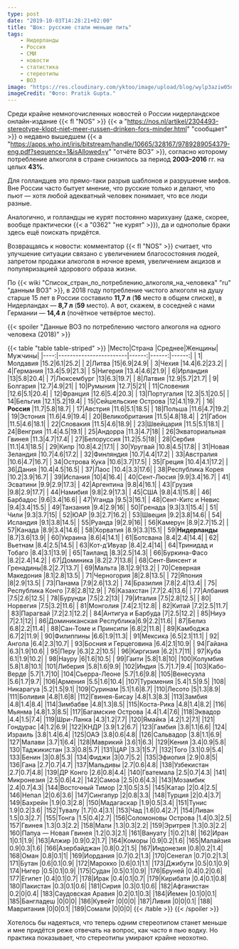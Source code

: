 ```yaml
---
type: post
date: "2019-10-03T14:28:21+02:00"
title: "Шок: русские стали меньше пить"
tags:
    - Нидерланды
    - Россия
    - СМИ
    - новости
    - статистика
    - стереотипы
    - ВОЗ
image: "https://res.cloudinary.com/yktoo/image/upload/blog/wylp3aziw05n1088.webp"
imageCredit: "Фото: Pratik Gupta."
---
```


Среди крайне немногочисленных новостей о России нидерландское онлайн-издание {{< fl "NOS" >}} {{< a "https://nos.nl/artikel/2304493-stereotype-klopt-niet-meer-russen-drinken-fors-minder.html" "сообщает" >}} о недавно вышедшем {{< a "https://apps.who.int/iris/bitstream/handle/10665/328167/9789289054379-eng.pdf?sequence=1&isAllowed=y" "отчёте ВОЗ" >}}, согласно которому потребление алкоголя в стране снизилось за период **2003–2016** гг. на целых **43%**.

<!--more-->

Для голландцев это прямо-таки разрыв шаблонов и разрушение мифов. Вне России часто бытует мнение, что русские только и делают, что пьют — хотя любой адекватный человек понимает, что все люди разные.

Аналогично, и голландцы не курят постоянно марихуану (даже, скорее, вообще практически {{< a "0362" "не курят" >}}), да и однополые браки здесь ещё поискать придётся.

Возвращаясь к новости: комментатор {{< fl "NOS" >}} считает, что улучшение ситуации связано с увеличением благосостояния людей, запретом продажи алкоголя в ночное время, увеличением акцизов и популяризацией здорового образа жизни.

По {{< wiki "Список_стран_по_потреблению_алкоголя_на_человека" "ru" "данным ВОЗ" >}}, в 2018 году потребление чистого алкоголя на душу старше 15 лет в России составило **11,7 л** (**16** место в общем списке), в Нидерландах — **8,7 л** (**59** место). А вот, скажем, в соседней с нами Германии — **14,4 л** (почётное четвёртое место).

{{< spoiler "Данные ВОЗ по потреблению чистого алкоголя на одного человека (2018)" >}}

{{< table "table table-striped" >}}
|Место|Страна                  |Среднее|Женщины|Мужчины|
|----:|------------------------|------:|------:|------:|
|  1|Молдавия                |15.2|6.1|25.2|
|  2|Литва                   |15|6.9|24.9|
|  3|Чехия                   |14.4|6.2|23.2|
|  4|Германия                |13.4|5.9|21.3|
|  5|Нигерия                 |13.4|4.6|21.9|
|  6|Ирландия                |13|5.8|20.4|
|  7|Люксембург              |13|6.3|19.7|
|  8|Латвия                  |12.9|5.7|21.7|
|  9|Болгария                |12.7|4.9|21|
| 10|Румыния                 |12.7|5|21|
| 11|Словения                |12.6|5.1|20.4|
| 12|Франция                 |12.6|5.4|20.3|
| 13|Португалия              |12.3|5.1|20.5|
| 14|Бельгия                 |12.1|5.2|19.4|
| 15|Сейшельские Острова     |12|4.1|19.7|
| 16|**Россия**              |11.7|5.8|18.7|
| 17|Австрия                 |11.6|5.1|18.5|
| 18|Польша                  |11.6|4.7|19.2|
| 19|Эстония                 |11.6|4.9|19.4|
| 20|Великобритания          |11.5|4.8|18.4|
| 21|Габон                   |11.5|4.6|18.1|
| 22|Словакия                |11.5|4.6|18.9|
| 23|Швейцария               |11.5|5.1|18.1|
| 24|Венгрия                 |11.4|4.5|19.1|
| 25|Андорра                 |11.3|4.7|18|
| 26|Экваториальная Гвинея   |11.3|4.7|17.4|
| 27|Белоруссия              |11.2|5.5|18|
| 28|Сербия                  |11.1|4.1|18.5|
| 29|Кипр                    |10.8|4.2|17.1|
| 30|Уругвай                 |10.8|4.5|17.8|
| 31|Новая Зеландия          |10.7|4.6|17.2|
| 32|Финляндия               |10.7|4.4|17.2|
| 33|Австралия               |10.6|4.7|16.7|
| 34|Острова Кука            |10.6|3.7|17.5|
| 35|Греция                  |10.4|4.1|17.2|
| 36|Дания                   |10.4|4.5|16.5|
| 37|Лаос                    |10.4|3.3|17.6|
| 38|Республика Корея        |10.2|3.9|16.7|
| 39|Испания                 |10|4|16.4|
| 40|Сент-Люсия              |9.9|3.4|16.7|
| 41|Эсватини                |9.9|2.9|17.3|
| 42|Аргентина               |9.8|4|16.1|
| 43|Грузия                  |9.8|2.9|17.7|
| 44|Намибия                 |9.8|2.9|17.3|
| 45|США                     |9.8|4.1|15.8|
| 46|Барбадос                |9.6|3.4|16.6|
| 47|Уганда                  |9.5|3|16.1|
| 48|Сент-Китс и Невис       |9.4|3.4|15.5|
| 49|Танзания                |9.4|2.9|16|
| 50|Гренада                 |9.3|3.1|15.4|
| 51|Чили                    |9.3|3.7|15|
| 52|ЮАР                     |9.3|2.7|16.2|
| 53|Швеция                  |9.2|3.8|14.6|
| 54|Исландия                |9.1|3.8|14.5|
| 55|Руанда                  |9|2.9|16|
| 56|Камерун                 |8.9|2.7|15.2|
| 57|Канада                  |8.9|3.4|14.6|
| 58|Хорватия                |8.9|3.3|15.1|
| 59|**Нидерланды**          |8.7|3.6|13.9|
| 60|Украина                 |8.6|4|14.1|
| 61|Ботсвана                |8.4|2.4|14.4|
| 62|Вьетнам                 |8.4|2.5|14.5|
| 63|Кот-д’Ивуар             |8.4|2.4|14|
| 64|Тринидад и Тобаго       |8.4|3.1|13.9|
| 65|Таиланд                 |8.3|2.5|14.3|
| 66|Буркина-Фасо            |8.2|2.4|14.2|
| 67|Доминика                |8.2|2.7|13.8|
| 68|Сент-Винсент и Гренадины|8.2|2.7|13.7|
| 69|Мальта                  |8.1|2.9|13.2|
| 70|Северная Македония      |8.1|2.8|13.5|
| 71|Черногория              |8|2.8|13.5|
| 72|Япония                  |8|2.9|13.5|
| 73|Панама                  |7.9|2.6|13.2|
| 74|Бразилия                |7.8|2.4|13.4|
| 75|Республика Конго        |7.8|2.8|12.9|
| 76|Казахстан               |7.7|2.4|13.6|
| 77|Албания                 |7.5|2.6|12.5|
| 78|Бурунди                 |7.5|2.2|13|
| 79|Италия                  |7.5|2.8|12.5|
| 80|Норвегия                |7.5|3.2|11.6|
| 81|Монголия                |7.4|2.1|12.8|
| 82|Китай                   |7.2|2.5|11.7|
| 83|Парагвай                |7.2|2.1|12.2|
| 84|Антигуа и Барбуда       |7|2.5|12.2|
| 85|Ниуэ                    |7|2.1|12|
| 86|Доминиканская Республика|6.9|2.2|11.6|
| 87|Белиз                   |6.8|2.2|11.4|
| 88|Сан-Томе и Принсипи     |6.8|2|11.8|
| 89|Камбоджа                |6.7|2|11.9|
| 90|Филиппины               |6.6|1.9|11.3|
| 91|Мексика                 |6.5|2.1|11.1|
| 92|Ангола                  |6.4|2.3|10.7|
| 93|Босния и Герцеговина    |6.4|2.1|10.9|
| 94|Гайана                  |6.3|1.9|10.6|
| 95|Перу                    |6.3|2.2|10.5|
| 96|Киргизия                |6.2|1.7|11|
| 97|Куба                    |6.1|1.9|10.2|
| 98|Науру                   |6|1.6|10.5|
| 99|Гаити                   |5.8|1.8|10|
|100|Колумбия                |5.8|1.8|10.1|
|101|Либерия                 |5.8|1.6|9.9|
|102|Индия                   |5.7|1.7|9.4|
|103|Кабо-Верде              |5.7|1.7|10|
|104|Сьерра-Леоне            |5.7|1.6|9.8|
|105|Венесуэла               |5.6|1.7|9.7|
|106|Армения                 |5.5|1.6|10.4|
|107|Туркмения               |5.4|1.5|9.5|
|108|Никарагуа               |5.2|1.5|9.1|
|109|Суринам                 |5.1|1.6|8.7|
|110|Лесото                  |5|1.3|8.9|
|111|Боливия                 |4.8|1.6|8|
|112|Гвинея-Бисау            |4.8|1.3|8.3|
|113|Замбия                  |4.8|1.4|8.4|
|114|Зимбабве                |4.8|1.3|8.5|
|115|Коста-Рика              |4.8|1.4|8.2|
|116|Мьянма                  |4.8|1.3|8.5|
|117|Багамские Острова       |4.4|1.4|7.6|
|118|Эквадор                 |4.4|1.5|7.4|
|119|Шри-Ланка               |4.3|1.2|7.7|
|120|Ямайка                  |4.2|1.2|7.1|
|121|Гондурас                |4|1.2|6.9|
|122|КНДР                    |3.9|1.2|6.7|
|123|Гамбия                  |3.8|1.1|6.6|
|124|Израиль                 |3.8|1.4|6.4|
|125|ОАЭ                     |3.8|0.6|4.8|
|126|Сальвадор               |3.8|1.1|6.9|
|127|Малави                  |3.7|1|6.4|
|128|Маврикий                |3.6|1|6.3|
|129|Кения                   |3.4|0.9|5.8|
|130|Таджикистан             |3.3|0.8|5.7|
|131|ЦАР                     |3.3|1|5.7|
|132|Того                    |3.1|0.9|5.4|
|133|Бенин                   |3|0.8|5.3|
|134|Фиджи                   |3|0.7|5.2|
|135|Эфиопия                 |2.9|0.8|5|
|136|Гана                    |2.7|0.7|4.7|
|137|Мальдивы                |2.7|0.6|4.8|
|138|Узбекистан              |2.7|0.7|4.8|
|139|ДР Конго                |2.6|0.8|4.4|
|140|Гватемала               |2.5|0.7|4.3|
|141|Микронезия              |2.5|0.6|4.2|
|142|Самоа                   |2.5|0.6|4.3|
|143|Мозамбик                |2.4|0.7|4.3|
|144|Восточный Тимор         |2.1|0.5|3.5|
|145|Катар                   |2|0.4|2.5|
|146|Непал                   |2|0.6|3.6|
|147|Сингапур                |2|0.8|3.3|
|148|Турция                  |2|0.4|3.7|
|149|Бахрейн                 |1.9|0.3|2.8|
|150|Мадагаскар              |1.9|0.5|3.4|
|151|Тунис                   |1.9|0.2|3.6|
|152|Тувалу                  |1.7|0.4|3.1|
|153|Чад                     |1.6|0.4|2.7|
|154|Ливан                   |1.5|0.3|2.7|
|155|Тонга                   |1.5|0.4|2.7|
|156|Соломоновы Острова      |1.4|0.3|2.5|
|157|Гвинея                  |1.3|0.3|2.2|
|158|Мали                    |1.3|0.3|2.2|
|159|Эритрея                 |1.3|0.3|2.2|
|160|Папуа — Новая Гвинея    |1.2|0.3|2.1|
|161|Вануату                 |1|0.2|1.8|
|162|Иран                    |1|0.1|1.9|
|163|Алжир                   |0.9|0.2|1.7|
|164|Коморы                  |0.9|0.2|1.6|
|165|Малайзия                |0.9|0.3|1.6|
|166|Азербайджан             |0.8|0.2|1.5|
|167|Индонезия               |0.8|0.2|1.4|
|168|Оман                    |0.8|0.1|1|
|169|Иордания                |0.7|0.2|1.3|
|170|Сенегал                 |0.7|0.2|1.3|
|171|Бутан                   |0.6|0.1|0.9|
|172|Марокко                 |0.6|0.1|1.1|
|173|Джибути                 |0.5|0.1|0.9|
|174|Нигер                   |0.5|0.1|0.9|
|175|Судан                   |0.5|0.1|0.9|
|176|Бруней                  |0.4|0.2|0.6|
|177|Египет                  |0.4|0.1|0.7|
|178|Ирак                    |0.4|0.1|0.7|
|179|Кирибати                |0.4|0.1|0.8|
|180|Пакистан                |0.3|0.1|0.6|
|181|Сирия                   |0.3|0.1|0.6|
|182|Афганистан              |0.2|0|0.4|
|183|Саудовская Аравия       |0.2|0.1|0.3|
|184|Йемен                   |0.1|0|0.1|
|185|Бангладеш               |0|0|0|
|186|Кувейт                  |0|0|0|
|187|Ливия                   |0|0|0.1|
|188|Мавритания              |0|0|0.1|
|189|Сомали                  |0|0|0|
{{< /table >}}
{{< /spoiler >}}

Хотелось бы надеяться, что теперь одним стереотипом станет меньше и мне придётся реже отвечать на вопрос, как часто я пью водку. Но практика показывает, что стереотипы умирают крайне неохотно.